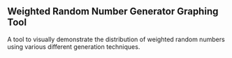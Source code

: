 ## Weighted Random Number Generator Graphing Tool

A tool to visually demonstrate the distribution of weighted random numbers using various different generation techniques.